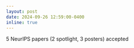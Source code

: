 ```yaml
---
layout: post
date: 2024-09-26 12:59:00-0400
inline: true
---
```


5 NeurIPS papers (2 spotlight, 3 posters) accepted
